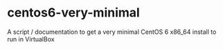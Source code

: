 centos6-very-minimal
====================

A script / documentation to get a very minimal CentOS 6 x86_64 install to run in VirtualBox
